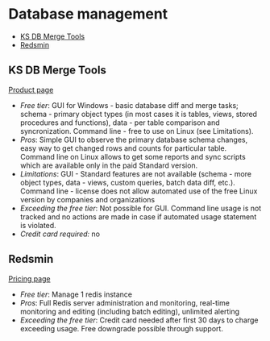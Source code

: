 # Database management

<!-- TOC depthFrom:2 -->

- [KS DB Merge Tools](#ks-db-merge-tools)
- [Redsmin](#redsmin)

<!-- /TOC -->

## KS DB Merge Tools

[Product page](https://ksdbmerge.tools)

* *Free tier*: GUI for Windows - basic database diff and merge tasks; schema - primary object types (in most cases it is tables, views, stored procedures and functions), data - per table comparison and syncronization. Command line - free to use on Linux (see Limitations).
* *Pros*: Simple GUI to observe the primary database schema changes, easy way to get changed rows and counts for particular table. Command line on Linux allows to get some reports and sync scripts which are available only in the paid Standard version.
* *Limitations*: GUI - Standard features are not available (schema - more object types, data - views, custom queries, batch data diff, etc.). Command line - license does not allow automated use of the free Linux version by companies and organizations
* *Exceeding the free tier*: Not possible for GUI. Command line usage is not tracked and no actions are made in case if automated usage statement is violated.
* *Credit card required:* no
  
## Redsmin

[Pricing page](https://www.redsmin.com/)

* *Free tier*: Manage 1 redis instance
* *Pros*: Full Redis server administration and monitoring, real-time monitoring and editing (including batch editing), unlimited alerting
* *Exceeding the free tier*: Credit card needed after first 30 days to charge exceeding usage. Free downgrade possible through support.
